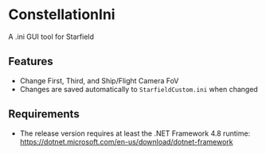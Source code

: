 # ConstellationIni
A .ini GUI tool for Starfield


## Features

- Change First, Third, and Ship/Flight Camera FoV
- Changes are saved automatically to `StarfieldCustom.ini` when changed

## Requirements

- The release version requires at least the .NET Framework 4.8 runtime: https://dotnet.microsoft.com/en-us/download/dotnet-framework

